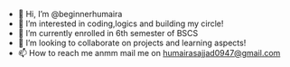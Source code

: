 - 👋 Hi, I’m @beginnerhumaira
- 👀 I’m interested in coding,logics and building my circle!
- 🌱 I’m currently enrolled in 6th semester of BSCS
- 💞️ I’m looking to collaborate on projects and learning aspects!
- 📫 How to reach me anmm mail me on humairasajjad0947@gmail.com

<!---
beginnerhumaira/beginnerhumaira is a ✨ special ✨ repository because its `README.md` (this file) appears on your GitHub profile.
You can click the Preview link to take a look at your changes.
--->
